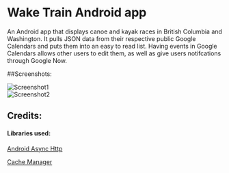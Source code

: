 Wake Train Android app
=======

An Android app that displays canoe and kayak races in British Columbia and Washington. It pulls JSON data from their respective public Google Calendars and puts them into an easy to read list. Having events in Google Calendars allows other users to edit them, as well as give users notifcations through Google Now.

##Screenshots:

![Screenshot1](http://i.imgur.com/VdWA76z.png "Screenshot 1")  
![Screenshot2](http://i.imgur.com/ivKvFdr.png "Screenshot 2")

## Credits:

#### Libraries used:

[Android Async Http](https://github.com/loopj/android-async-http)

[Cache Manager](https://github.com/BrandonRomano/CacheManager)
